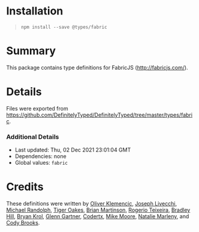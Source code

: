 # Installation
> `npm install --save @types/fabric`

# Summary
This package contains type definitions for FabricJS (http://fabricjs.com/).

# Details
Files were exported from https://github.com/DefinitelyTyped/DefinitelyTyped/tree/master/types/fabric.

### Additional Details
 * Last updated: Thu, 02 Dec 2021 23:01:04 GMT
 * Dependencies: none
 * Global values: `fabric`

# Credits
These definitions were written by [Oliver Klemencic](https://github.com/oklemencic), [Joseph Livecchi](https://github.com/joewashear007), [Michael Randolph](https://github.com/mrand01), [Tiger Oakes](https://github.com/NotWoods), [Brian Martinson](https://github.com/bmartinson), [Rogerio Teixeira](https://github.com/RogerioTeixeira), [Bradley Hill](https://github.com/BradleyHill), [Bryan Krol](https://github.com/bmkrol823), [Glenn Gartner](https://github.com/glenngartner), [Codertx](https://github.com/codertx), [Mike Moore](https://github.com/mike667), [Natalie Marleny](https://github.com/nataliemarleny), and [Cody Brooks](https://github.com/buzzyboy).
